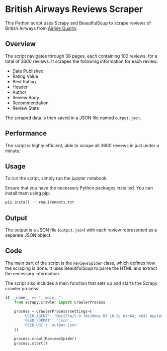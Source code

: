 # British Airways Reviews Scraper

This Python script uses Scrapy and BeautifulSoup to scrape reviews of British Airways from [Airline Quality](https://www.airlinequality.com/airline-reviews/british-airways). 

## Overview

The script navigates through 38 pages, each containing 100 reviews, for a total of 3600 reviews. It scrapes the following information for each review:

- Date Published
- Rating Value
- Best Rating
- Header
- Author
- Review Body
- Recommendation
- Review Stats

The scraped data is then saved in a JSON file named `output.json`.

## Performance

The script is highly efficient, able to scrape all 3600 reviews in just under a minute.

## Usage

To run the script, simply run the jupyter notebook


Ensure that you have the necessary Python packages installed. You can install them using pip:

```bash
pip install -r requirements.txt
```

## Output

The output is a JSON file (`output.json`) with each review represented as a separate JSON object.

## Code

The main part of the script is the `ReviewsSpider` class, which defines how the scraping is done. It uses BeautifulSoup to parse the HTML and extract the necessary information.

The script also includes a main function that sets up and starts the Scrapy crawler process.

```python
if __name__ == "__main__":
    from scrapy.crawler import CrawlerProcess

    process = CrawlerProcess(settings={
        'USER_AGENT': 'Mozilla/5.0 (Windows NT 10.0; Win64; x64) AppleWebKit/537.36 (KHTML, like Gecko) Chrome/58.0.3029.110 Safari/537.3',
        'FEED_FORMAT': 'json',
        'FEED_URI': 'output.json'
    })

    process.crawl(ReviewsSpider)
    process.start()
```

